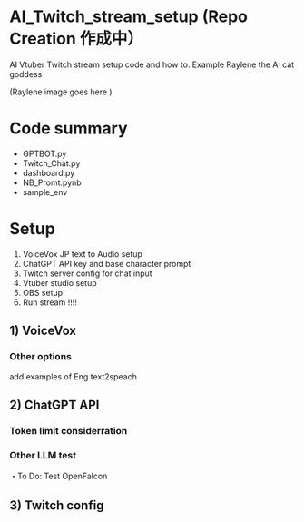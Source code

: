 # AI_Twitch_stream_setup (Repo Creation 作成中）
AI Vtuber Twitch stream setup code and how to. Example Raylene the AI cat goddess 

(Raylene image goes here )
# Code summary 

- GPTBOT.py
- Twitch_Chat.py
- dashboard.py
- NB_Promt.pynb
- sample_env


# Setup 

1) VoiceVox JP text to Audio setup
2) ChatGPT API key and base character prompt
3) Twitch server config for chat input
4) Vtuber studio setup
5) OBS setup
6) Run stream !!!!

## 1) VoiceVox 

### Other options 
 add examples of Eng text2speach

## 2) ChatGPT API

### Token limit considerration 

### Other LLM test 
・To Do: Test OpenFalcon 

## 3) Twitch config 


##
